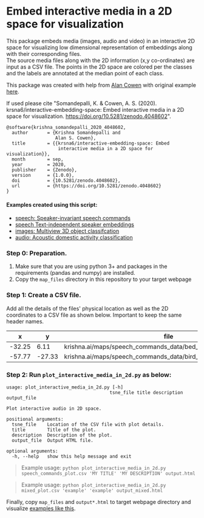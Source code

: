 # Embed interactive media in a 2D space for visualization

This package embeds media (images, audio and video) in an interactive 2D space for visualizing low dimensional representation of embeddings along with their corresponding files.     
The source media files along with the 2D information (x,y co-ordinates) are input as a CSV file. The points in the 2D space are colored per the classes and the labels are annotated at the median point of each class.  

This package was created with help from [Alan Cowen](https://www.alancowen.com/bio) with original example [here](https://www.alancowen.com/music). 

If used please cite "Somandepalli, K. & Cowen, A. S. (2020). krsna6/interactive-embedding-space: Embed interactive media in a 2D space for visualization. https://doi.org/10.5281/zenodo.4048602".  

```
@software{krishna_somandepalli_2020_4048602,
  author       = {Krishna Somandepalli and
                  Alan S. Cowen},
  title        = {{krsna6/interactive-embedding-space: Embed 
                   interactive media in a 2D space for visualization}},
  month        = sep,
  year         = 2020,
  publisher    = {Zenodo},
  version      = {1.0.0},
  doi          = {10.5281/zenodo.4048602},
  url          = {https://doi.org/10.5281/zenodo.4048602}
}
```


#### Examples created using this script: 

- [speech: Speaker-invariant speech commands](https://sail.usc.edu/~somandep/maps/command_id_2.html) 
- [speech Text-independent speaker embeddings](https://sail.usc.edu/~somandep/maps/speaker_id.html)  
- [images: Multiview 3D object classifcation](https://sail.usc.edu/~somandep/maps/mvcnn.html)  
- [audio: Acoustic domestic activity classification](https://sail.usc.edu/~somandep/maps/dcase_2018_mvcorr.html)  


### Step 0: Preparation.   
1. Make sure that you are using python 3+ and packages in the requirements (pandas and numpy) are installed.
2. Copy the `map_files` directory in this repository to your target webpage

### Step 1: Create a CSV file.    
Add all the details of the files' physical location as well as the 2D coordinates to a CSV file as shown below. Important to keep the same header names.  

| x      | y      | file                                                                                | label | class |
|--------|--------|-------------------------------------------------------------------------------------|-------|-------|
| -32.25 | 6.11   | krishna.ai/maps/speech_commands_data/bed_652b3da7_nohash_2.wav  | bed   | 0     |
| -57.77 | -27.33 | krishna.ai/maps/speech_commands_data/bird_e0344f60_nohash_1.wav | bird  | 1     |

### Step 2: Run `plot_interactive_media_in_2d.py` as below:
```
usage: plot_interactive_media_in_2d.py [-h]
                                      tsne_file title description output_file

Plot interactive audio in 2D space.

positional arguments:
  tsne_file    Location of the CSV file with plot details.
  title        Title of the plot.
  description  Description of the plot.
  output_file  Output HTML file.

optional arguments:
  -h, --help   show this help message and exit
```

> Example usage: `python plot_interactive_media_in_2d.py speech_commands_plot.csv 'MY TITLE' 'MY DESCRIPTION' output.html`

> Example usage: `python plot_interactive_media_in_2d.py mixed_plot.csv 'example' 'example' output_mixed.html`

Finally, copy `map_files` and `output*.html` to target webpage directory and visualize [examples like this](https://sail.usc.edu/~somandep/maps/command_id_2.html#modal).
